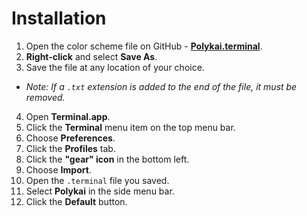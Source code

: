 # Installation

1. Open the color scheme file on GitHub - **[Polykai.terminal](https://raw.githubusercontent.com/adamgraham/polykai/master/Terminal.app/Polykai.terminal)**.
2. **Right-click** and select **Save As**.
3. Save the file at any location of your choice.
 - *Note: If a `.txt` extension is added to the end of the file, it must be removed.*
4. Open **Terminal.app**.
5. Click the **Terminal** menu item on the top menu bar.
6. Choose **Preferences**.
7. Click the **Profiles** tab.
8. Click the **"gear" icon** in the bottom left.
9. Choose **Import**.
10. Open the `.terminal` file you saved.
11. Select **Polykai** in the side menu bar.
12. Click the **Default** button.
